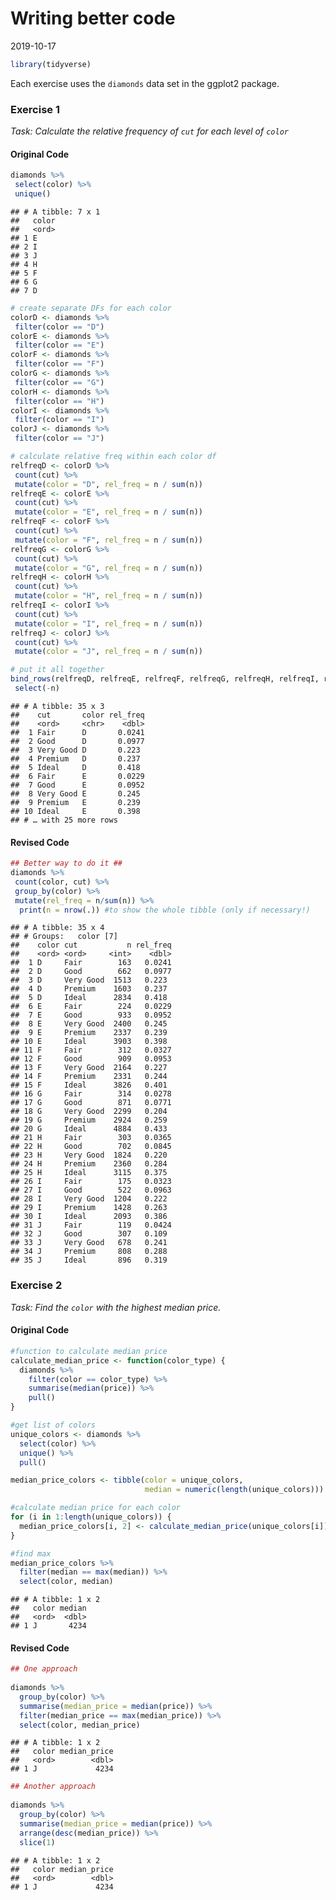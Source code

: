 Writing better code
================
2019-10-17

``` r
library(tidyverse)
```

Each exercise uses the `diamonds` data set in the ggplot2 package.

### Exercise 1

*Task: Calculate the relative frequency of `cut` for each level of
`color`*

#### Original Code

``` r
diamonds %>%
 select(color) %>%
 unique()
```

    ## # A tibble: 7 x 1
    ##   color
    ##   <ord>
    ## 1 E    
    ## 2 I    
    ## 3 J    
    ## 4 H    
    ## 5 F    
    ## 6 G    
    ## 7 D

``` r
# create separate DFs for each color
colorD <- diamonds %>%
 filter(color == "D")
colorE <- diamonds %>%
 filter(color == "E")
colorF <- diamonds %>%
 filter(color == "F")
colorG <- diamonds %>%
 filter(color == "G")
colorH <- diamonds %>%
 filter(color == "H")
colorI <- diamonds %>%
 filter(color == "I")
colorJ <- diamonds %>%
 filter(color == "J")

# calculate relative freq within each color df
relfreqD <- colorD %>%
 count(cut) %>%
 mutate(color = "D", rel_freq = n / sum(n))
relfreqE <- colorE %>%
 count(cut) %>%
 mutate(color = "E", rel_freq = n / sum(n))
relfreqF <- colorF %>%
 count(cut) %>%
 mutate(color = "F", rel_freq = n / sum(n))
relfreqG <- colorG %>%
 count(cut) %>%
 mutate(color = "G", rel_freq = n / sum(n))
relfreqH <- colorH %>%
 count(cut) %>%
 mutate(color = "H", rel_freq = n / sum(n))
relfreqI <- colorI %>%
 count(cut) %>%
 mutate(color = "I", rel_freq = n / sum(n))
relfreqJ <- colorJ %>%
 count(cut) %>%
 mutate(color = "J", rel_freq = n / sum(n))

# put it all together
bind_rows(relfreqD, relfreqE, relfreqF, relfreqG, relfreqH, relfreqI, relfreqJ) %>%
 select(-n)
```

    ## # A tibble: 35 x 3
    ##    cut       color rel_freq
    ##    <ord>     <chr>    <dbl>
    ##  1 Fair      D       0.0241
    ##  2 Good      D       0.0977
    ##  3 Very Good D       0.223 
    ##  4 Premium   D       0.237 
    ##  5 Ideal     D       0.418 
    ##  6 Fair      E       0.0229
    ##  7 Good      E       0.0952
    ##  8 Very Good E       0.245 
    ##  9 Premium   E       0.239 
    ## 10 Ideal     E       0.398 
    ## # … with 25 more rows

#### Revised Code

``` r
## Better way to do it ##
diamonds %>%
 count(color, cut) %>%
 group_by(color) %>%
 mutate(rel_freq = n/sum(n)) %>% 
  print(n = nrow(.)) #to show the whole tibble (only if necessary!)
```

    ## # A tibble: 35 x 4
    ## # Groups:   color [7]
    ##    color cut           n rel_freq
    ##    <ord> <ord>     <int>    <dbl>
    ##  1 D     Fair        163   0.0241
    ##  2 D     Good        662   0.0977
    ##  3 D     Very Good  1513   0.223 
    ##  4 D     Premium    1603   0.237 
    ##  5 D     Ideal      2834   0.418 
    ##  6 E     Fair        224   0.0229
    ##  7 E     Good        933   0.0952
    ##  8 E     Very Good  2400   0.245 
    ##  9 E     Premium    2337   0.239 
    ## 10 E     Ideal      3903   0.398 
    ## 11 F     Fair        312   0.0327
    ## 12 F     Good        909   0.0953
    ## 13 F     Very Good  2164   0.227 
    ## 14 F     Premium    2331   0.244 
    ## 15 F     Ideal      3826   0.401 
    ## 16 G     Fair        314   0.0278
    ## 17 G     Good        871   0.0771
    ## 18 G     Very Good  2299   0.204 
    ## 19 G     Premium    2924   0.259 
    ## 20 G     Ideal      4884   0.433 
    ## 21 H     Fair        303   0.0365
    ## 22 H     Good        702   0.0845
    ## 23 H     Very Good  1824   0.220 
    ## 24 H     Premium    2360   0.284 
    ## 25 H     Ideal      3115   0.375 
    ## 26 I     Fair        175   0.0323
    ## 27 I     Good        522   0.0963
    ## 28 I     Very Good  1204   0.222 
    ## 29 I     Premium    1428   0.263 
    ## 30 I     Ideal      2093   0.386 
    ## 31 J     Fair        119   0.0424
    ## 32 J     Good        307   0.109 
    ## 33 J     Very Good   678   0.241 
    ## 34 J     Premium     808   0.288 
    ## 35 J     Ideal       896   0.319

### Exercise 2

*Task: Find the `color` with the highest median price.*

#### Original Code

``` r
#function to calculate median price
calculate_median_price <- function(color_type) {
  diamonds %>%
    filter(color == color_type) %>%
    summarise(median(price)) %>%
    pull()
}

#get list of colors
unique_colors <- diamonds %>%
  select(color) %>%
  unique() %>%
  pull()

median_price_colors <- tibble(color = unique_colors, 
                              median = numeric(length(unique_colors)))

#calculate median price for each color
for (i in 1:length(unique_colors)) {
  median_price_colors[i, 2] <- calculate_median_price(unique_colors[i])
}

#find max
median_price_colors %>%
  filter(median == max(median)) %>%
  select(color, median)
```

    ## # A tibble: 1 x 2
    ##   color median
    ##   <ord>  <dbl>
    ## 1 J       4234

#### Revised Code

``` r
## One approach
 
diamonds %>%
  group_by(color) %>%
  summarise(median_price = median(price)) %>%
  filter(median_price == max(median_price)) %>%
  select(color, median_price)
```

    ## # A tibble: 1 x 2
    ##   color median_price
    ##   <ord>        <dbl>
    ## 1 J             4234

``` r
## Another approach
 
diamonds %>%
  group_by(color) %>%
  summarise(median_price = median(price)) %>%
  arrange(desc(median_price)) %>%
  slice(1)
```

    ## # A tibble: 1 x 2
    ##   color median_price
    ##   <ord>        <dbl>
    ## 1 J             4234
